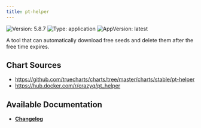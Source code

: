 ```yaml
---
title: pt-helper
---
```


![Version: 5.8.7](https://img.shields.io/badge/Version-5.8.7-informational?style=flat-square) ![Type: application](https://img.shields.io/badge/Type-application-informational?style=flat-square) ![AppVersion: latest](https://img.shields.io/badge/AppVersion-latest-informational?style=flat-square)

A tool that can automatically download free seeds and delete them after the free time expires.

## Chart Sources

- https://github.com/truecharts/charts/tree/master/charts/stable/pt-helper
- https://hub.docker.com/r/crazyq/pt_helper

## Available Documentation

- [**Changelog**](./CHANGELOG.md)
